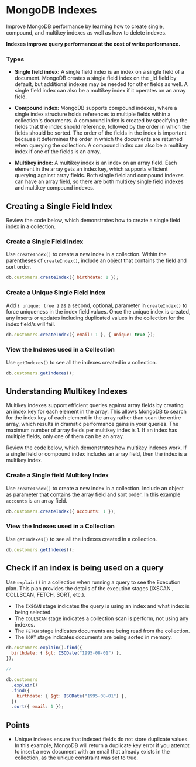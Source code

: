 # MongoDB Indexes

Improve MongoDB performance by learning how to create single, compound, and multikey indexes as well as how to delete indexes.

**Indexes improve query performance at the cost of write performance.**

### Types

- **Single field index:** A single field index is an index on a single field of a document. MongoDB creates a single field index on the \_id field by default, but additional indexes may be needed for other fields as well. A single field index can also be a multikey index if it operates on an array field.

- **Compound index:** MongoDB supports compound indexes, where a single index structure holds references to multiple fields within a collection's documents. A compound index is created by specifying the fields that the index should reference, followed by the order in which the fields should be sorted. The order of the fields in the index is important because it determines the order in which the documents are returned when querying the collection. A compound index can also be a multikey index if one of the fields is an array.

- **Multikey index:** A multikey index is an index on an array field. Each element in the array gets an index key, which supports efficient querying against array fields. Both single field and compound indexes can have an array field, so there are both multikey single field indexes and multikey compound indexes.

## Creating a Single Field Index

Review the code below, which demonstrates how to create a single field index in a collection.

### Create a Single Field Index

Use `createIndex()` to create a new index in a collection. Within the parentheses of `createIndex()`, include an object that contains the field and sort order.

```js
db.customers.createIndex({ birthdate: 1 });
```

### Create a Unique Single Field Index

Add `{ unique: true }` as a second, optional, parameter in `createIndex()` to force uniqueness in the index field values. Once the unique index is created, any inserts or updates including duplicated values in the collection for the index field/s will fail.

```js
db.customers.createIndex({ email: 1 }, { unique: true });
```

### View the Indexes used in a Collection

Use `getIndexes()` to see all the indexes created in a collection.

```js
db.customers.getIndexes();
```

## Understanding Multikey Indexes

Multikey indexes support efficient queries against array fields by creating an index key for each element in the array. This allows MongoDB to search for the index key of each element in the array rather than scan the entire array, which results in dramatic performance gains in your queries.
The maximum number of array fields per multikey index is 1. If an index has multiple fields, only one of them can be an array.

Review the code below, which demonstrates how multikey indexes work. If a single field or compound index includes an array field, then the index is a multikey index.

### Create a Single field Multikey Index

Use `createIndex()` to create a new index in a collection. Include an object as parameter that contains the array field and sort order. In this example `accounts` is an array field.

```js
db.customers.createIndex({ accounts: 1 });
```

### View the Indexes used in a Collection

Use `getIndexes()` to see all the indexes created in a collection.

```js
db.customers.getIndexes();
```

## Check if an index is being used on a query

Use `explain()` in a collection when running a query to see the Execution plan. This plan provides the details of the execution stages (IXSCAN , COLLSCAN, FETCH, SORT, etc.).

- The `IXSCAN` stage indicates the query is using an index and what index is being selected.
- The `COLLSCAN` stage indicates a collection scan is perform, not using any indexes.
- The `FETCH` stage indicates documents are being read from the collection.
- The `SORT` stage indicates documents are being sorted in memory.

```js
db.customers.explain().find({
  birthdate: { $gt: ISODate("1995-08-01") },
});

//

db.customers
  .explain()
  .find({
    birthdate: { $gt: ISODate("1995-08-01") },
  })
  .sort({ email: 1 });
```

## Points

- Unique indexes ensure that indexed fields do not store duplicate values. In this example, MongoDB will return a duplicate key error if you attempt to insert a new document with an email that already exists in the collection, as the unique constraint was set to true.
